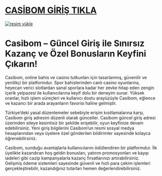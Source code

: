 # <a href="https://casibom1059.com/">CASİBOM GİRİŞ TIKLA</a>

<a href="https://casibom1059.com/"><img src="https://resmim.net/cdn/2024/10/07/mQocaj.png" alt="resim yükle" border="0" /></a>


# Casibom – Güncel Giriş ile Sınırsız Kazanç ve Özel Bonusların Keyfini Çıkarın!
Casibom, online bahis ve casino tutkunları için tasarlanmış, güvenilir ve yenilikçi bir platformdur. Spor bahislerinden canlı casino oyunlarına, heyecan verici slotlardan sanal sporlara kadar her zevke hitap eden zengin içerik yelpazesi ile kullanıcılarına keyif dolu bir deneyim sunar. Yüksek oranlar, hızlı işlem süreçleri ve kullanıcı dostu arayüzüyle Casibom, eğlence ve kazancı bir arada arayanların favorisi haline gelmiştir.

Türkiye’deki yasal düzenlemeler sebebiyle erişim kısıtlamalarına karşı, Casibom giriş adresini düzenli olarak günceller. Casibom güncel giriş adresi üzerinden siteye kesintisiz bir şekilde erişebilir, oyun keyfinize devam edebilirsiniz. Yeni giriş bilgilerini Casibom’un resmi sosyal medya hesaplarından veya üyelere özel gönderilen bildirimler sayesinde kolayca öğrenebilirsiniz.

Casibom, sunduğu avantajlarla kullanıcılarını ödüllendiren bir platformdur. İlk üyelikte kazandıran hoş geldin bonusları, yatırım promosyonları ve kayıp iadeleri gibi cazip kampanyalarla kazanç fırsatlarınızı artırabilirsiniz. Gelişmiş ödeme sistemleri sayesinde güvenli ve hızlı para çekim işlemleri gerçekleştirebilir, kazandığınız tutarları hemen değerlendirebilirsiniz.
